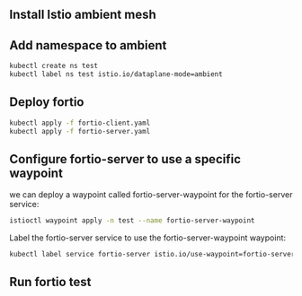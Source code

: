 ## Install Istio ambient mesh

## Add namespace to ambient

```bash
kubectl create ns test
kubectl label ns test istio.io/dataplane-mode=ambient
```

## Deploy fortio

```bash
kubectl apply -f fortio-client.yaml
kubectl apply -f fortio-server.yaml
```

## Configure fortio-server to use a specific waypoint

we can deploy a waypoint called fortio-server-waypoint for the fortio-server service:

```bash
istioctl waypoint apply -n test --name fortio-server-waypoint

```

Label the fortio-server service to use the fortio-server-waypoint waypoint:

```bash
kubectl label service fortio-server istio.io/use-waypoint=fortio-server-waypoint
```


## Run fortio test
